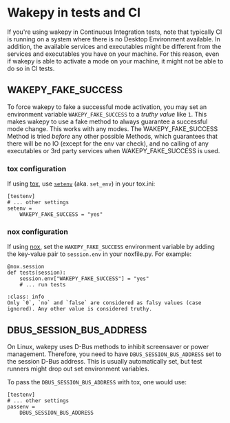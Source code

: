 # Wakepy in tests and CI

If you're using wakepy in Continuous Integration tests, note that typically CI is running on a system where there is no Desktop Environment available. In addition, the available services and executables might be different from the services and executables you have on your machine. For this reason, even if wakepy is able to activate a mode on your machine, it might not be able to do so in CI tests.

## WAKEPY_FAKE_SUCCESS
To force wakepy to fake a successful mode activation, you may set an environment variable `WAKEPY_FAKE_SUCCESS` to a *truthy value* like `1`. This makes wakepy to use a fake method to always guarantee a successful mode change. This works with any modes. The WAKEPY_FAKE_SUCCESS Method is tried *before* any other possible Methods, which guarantees that there will be no IO (except for the env var check), and no calling of any executables or 3rd party services when WAKEPY_FAKE_SUCCESS is used.

### tox configuration

If using [tox](https://tox.wiki/), use [`setenv`](https://tox.wiki/en/4.14.2/config.html#set_env) (aka. `set_env`) in your tox.ini:

```{code-block} ini
[testenv]
# ... other settings
setenv =
    WAKEPY_FAKE_SUCCESS = "yes"
```

### nox configuration

If using [nox](https://nox.thea.codes/), set the `WAKEPY_FAKE_SUCCESS` environment variable by adding the key-value pair to `session.env` in your noxfile.py. For example:

```{code-block} python
@nox.session
def tests(session):
    session.env["WAKEPY_FAKE_SUCCESS"] = "yes"
    # ... run tests
```



```{admonition} Truthy and falsy values
:class: info
Only `0`, `no` and `false` are considered as falsy values (case ignored). Any other value is considered truthy.
```


## DBUS_SESSION_BUS_ADDRESS

On Linux, wakepy uses D-Bus methods to inhibit screensaver or power management. Therefore, you need to have `DBUS_SESSION_BUS_ADDRESS` set to the session D-Bus address. This is usually automatically set, but test runners might drop out set environment variables.

To pass the `DBUS_SESSION_BUS_ADDRESS` with tox, one would use:

```{code-block} ini
[testenv]
# ... other settings
passenv =
    DBUS_SESSION_BUS_ADDRESS
```